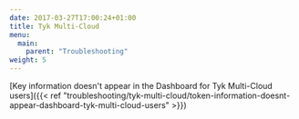 ```yaml
---
date: 2017-03-27T17:00:24+01:00
title: Tyk Multi-Cloud
menu:
  main:
    parent: "Troubleshooting"
weight: 5
---
```


[Key information doesn\'t appear in the Dashboard for Tyk Multi-Cloud users]({{< ref "troubleshooting/tyk-multi-cloud/token-information-doesnt-appear-dashboard-tyk-multi-cloud-users" >}})
